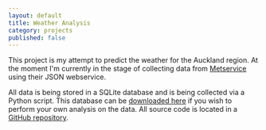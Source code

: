 ```yaml
---
layout: default
title: Weather Analysis
category: projects
published: false
---
```


This project is my attempt to predict the weather for the Auckland region. At
the moment I'm currently in the stage of collecting data from
[Metservice](http://metservice.com/) using their JSON webservice.

All data is being stored in a SQLite database and is being collected via a
Python script. This database can be [downloaded here](/files/weather.db) if you
wish to perform your own analysis on the data. All source code is located in a
[GitHub repository](https://github.com/sjp/weather).
